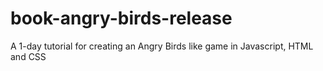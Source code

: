 # book-angry-birds-release
A 1-day tutorial for creating an Angry Birds like game in Javascript, HTML and CSS
